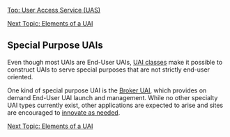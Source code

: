 [Top: User Access Service (UAS)](index.md)

[Next Topic: Elements of a UAI](Elements_of_a_UAI.md)

## Special Purpose UAIs

Even though most UAIs are End-User UAIs, [UAI classes](UAI_Classes.md) make it possible to construct UAIs to serve special purposes that are not strictly end-user oriented.

One kind of special purpose UAI is the [Broker UAI](Broker_Mode_UAI_Management.md), which provides on demand End-User UAI launch and management. While no other specialty UAI types currently exist, other applications are expected to arise and sites are encouraged to [innovate as needed](Customize_End-User_UAI_Images.md).

[Next Topic: Elements of a UAI](Elements_of_a_UAI.md)
